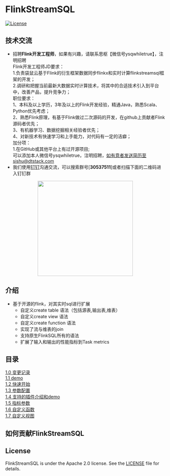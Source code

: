FlinkStreamSQL
============
[![License](https://img.shields.io/badge/license-Apache%202-4EB1BA.svg)](https://www.apache.org/licenses/LICENSE-2.0.html)

## 技术交流
- 招聘**Flink开发工程师**，如果有兴趣，请联系思枢【微信号ysqwhiletrue】，注明招聘<BR>
  Flink开发工程师JD要求：<BR>
  1.负责袋鼠云基于Flink的衍生框架数据同步flinkx和实时计算flinkstreamsql框架的开发；<BR>
  2.调研和把握当前最新大数据实时计算技术，将其中的合适技术引入到平台中，改善产品，提升竞争力；<BR>
  职位要求：<BR>
  1、本科及以上学历，3年及以上的Flink开发经验，精通Java，熟悉Scala、Python优先考虑；<BR>
  2、熟悉Flink原理，有基于Flink做过二次源码的开发，在github上贡献者Flink源码者优先；<BR>
  3、有机器学习、数据挖掘相关经验者优先；<BR>
  4、对新技术有快速学习和上手能力，对代码有一定的洁癖；<BR>
  加分项：<BR>
  1.在GitHub或其他平台上有过开源项目;<BR>
  可以添加本人微信号ysqwhiletrue，注明招聘，如有意者发送简历至sishu@dtstack.com<BR>
- 我们使用[钉钉](https://www.dingtalk.com/)沟通交流，可以搜索群号[**30537511**]或者扫描下面的二维码进入钉钉群
<div align=center>
     <img src=docs/images/streamsql_dd.jpg width=300 />
</div>

## 介绍
* 基于开源的flink，对其实时sql进行扩展
   * 自定义create table 语法（包括源表,输出表,维表）
   * 自定义create view 语法
   * 自定义create function 语法
   * 实现了流与维表的join
   * 支持原生FlinkSQL所有的语法
   * 扩展了输入和输出的性能指标到Task metrics

## 目录

[ 1.0 变更记录](docs/changelog.md)  
[ 1.1 demo](docs/demo.md)  
[ 1.2 快速开始](docs/quickStart.md)  
[ 1.3 参数配置](docs/config.md)  
[ 1.4 支持的插件介绍和demo](docs/pluginsInfo.md)     
[ 1.5 指标参数](docs/newMetric.md)  
[ 1.6 自定义函数](docs/function.md)  
[ 1.7 自定义视图](docs/createView.md)

## 如何贡献FlinkStreamSQL

## License
FlinkStreamSQL is under the Apache 2.0 license. See the [LICENSE](http://www.apache.org/licenses/LICENSE-2.0) file for details.    